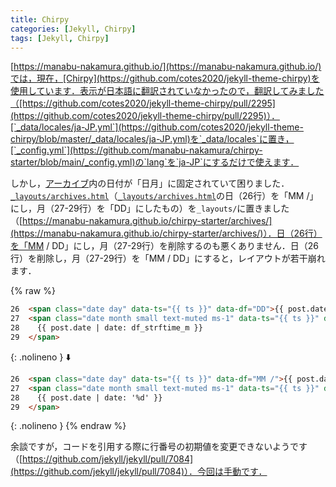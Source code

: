 ```yaml
---
title: Chirpy
categories: [Jekyll, Chirpy]
tags: [Jekyll, Chirpy]
---
```

[https://manabu-nakamura.github.io/](https://manabu-nakamura.github.io/)では，現在，[Chirpy](https://github.com/cotes2020/jekyll-theme-chirpy)を使用しています．表示が日本語に翻訳されていなかったので，翻訳してみました（[https://github.com/cotes2020/jekyll-theme-chirpy/pull/2295](https://github.com/cotes2020/jekyll-theme-chirpy/pull/2295)）．[`_data/locales/ja-JP.yml`](https://github.com/cotes2020/jekyll-theme-chirpy/blob/master/_data/locales/ja-JP.yml)を`_data/locales`に置き，[`_config.yml`](https://github.com/manabu-nakamura/chirpy-starter/blob/main/_config.yml)の`lang`を`ja-JP`にするだけで使えます．

しかし，[アーカイブ](https://manabu-nakamura.github.io/archives/)内の日付が「日月」に固定されていて困りました．[`_layouts/archives.html`](https://github.com/manabu-nakamura/chirpy-starter/blob/main/_layouts/archives.html)（[`_layouts/archives.html`](https://github.com/cotes2020/jekyll-theme-chirpy/blob/master/_layouts/archives.html)の日（26行）を「MM /」にし，月（27-29行）を「DD」にしたもの）を`_layouts/`に置きました（[https://manabu-nakamura.github.io/chirpy-starter/archives/](https://manabu-nakamura.github.io/chirpy-starter/archives/)）．日（26行）を「MM / DD」にし，月（27-29行）を削除するのも悪くありません．日（26行）を削除し，月（27-29行）を「MM / DD」にすると，レイアウトが若干崩れます．

{% raw %}
```html
26  <span class="date day" data-ts="{{ ts }}" data-df="DD">{{ post.date | date: '%d' }}</span>
27  <span class="date month small text-muted ms-1" data-ts="{{ ts }}" data-df="{{ df_dayjs_m }}">
28    {{ post.date | date: df_strftime_m }}
29  </span>
```
{: .nolineno }
⬇️
```html
26  <span class="date day" data-ts="{{ ts }}" data-df="MM /">{{ post.date | date: '%m /' }}</span>
27  <span class="date month small text-muted ms-1" data-ts="{{ ts }}" data-df="DD">
28    {{ post.date | date: '%d' }}
29  </span>
```
{: .nolineno }
{% endraw %}

余談ですが，コードを引用する際に行番号の初期値を変更できないようです（[https://github.com/jekyll/jekyll/pull/7084](https://github.com/jekyll/jekyll/pull/7084)）．今回は手動です．